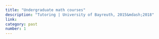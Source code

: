 ```yaml
---
title: "Undergraduate math courses"
description: "Tutoring | University of Bayreuth, 2015&mdash;2018"
link: 
category: past
number: 1
---
```

